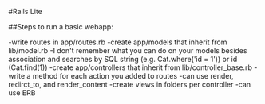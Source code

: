 #Rails Lite

##Steps to run a basic webapp:

-write routes in app/routes.rb
-create app/models that inherit from lib/model.rb
   -I don't remember what you can do on your models besides association and searches by SQL string (e.g. Cat.where('id = 1')) or id (Cat.find(1))
-create app/controllers that inherit from lib/controller_base.rb
  -write a method for each action you added to routes
  -can use render, redirct_to, and render_content
-create views in folders per controller
  -can use ERB
